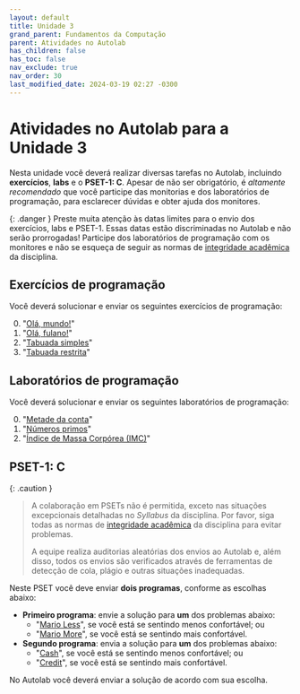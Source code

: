 ```yaml
---
layout: default
title: Unidade 3
grand_parent: Fundamentos da Computação
parent: Atividades no Autolab
has_children: false
has_toc: false
nav_exclude: true
nav_order: 30
last_modified_date: 2024-03-19 02:27 -0300
---
```


# Atividades no Autolab para a Unidade 3

Nesta unidade você deverá realizar diversas tarefas no Autolab, incluindo
**exercícios**, **labs** e o **PSET-1: C**. Apesar de não ser obrigatório, é
*altamente recomendado* que você participe das monitorias e dos laboratórios de
programação, para esclarecer dúvidas e obter ajuda dos monitores.

{: .danger }
Preste muita atenção às datas limites para o envio dos exercícios, labs e
PSET-1. Essas datas estão discriminadas no Autolab e não serão prorrogadas!
Participe dos laboratórios de programação com os monitores e não se esqueça de
seguir as normas de [integridade
acadêmica](/disciplinas/fundamentos_computacao/syllabus/#integridade-acadmica)
da disciplina.

## Exercícios de programação
Você deverá solucionar e enviar os seguintes exercícios de programação:

0. "[Olá, mundo!](/assets/disciplinas/fundcomp/2024_1/ola_mundo-handout.rar)"
0. "[Olá, fulano!](/assets/disciplinas/fundcomp/2024_1/ola_fulano-handout.rar)"
0. "[Tabuada simples](/assets/disciplinas/fundcomp/2024_1/tabuada-handout.rar)"
0. "[Tabuada restrita](/assets/disciplinas/fundcomp/2024_1/tabuada_restrita-handout.rar)"

## Laboratórios de programação
Você deverá solucionar e enviar os seguintes laboratórios de programação:

0. "[Metade da conta](/assets/disciplinas/fundcomp/2024_1/metade_da_conta-handout.rar)"
0. "[Números primos](/assets/disciplinas/fundcomp/2024_1/primos-handout.rar)"
0. "[Índice de Massa Corpórea (IMC)](/assets/disciplinas/fundcomp/2024_1/imc-handout.rar)"

## PSET-1: C

{: .caution }
> A colaboração em PSETs não é permitida, exceto nas situações excepcionais
> detalhadas no *Syllabus* da disciplina. Por favor, siga todas as normas de
> [integridade
> acadêmica](/disciplinas/fundamentos_computacao/syllabus/#integridade-acadmica)
> da disciplina para evitar problemas.
>
> A equipe realiza auditorias aleatórias dos envios ao Autolab e, além disso,
> todos os envios são verificados através de ferramentas de detecção de cola,
> plágio e outras situações inadequadas.

Neste PSET você deve enviar **dois programas**, conforme as escolhas abaixo:

* **Primeiro programa**: envie a solução para **um** dos problemas abaixo:
  * "[Mario Less](/assets/disciplinas/fundcomp/2024_1/mario_less-handout.rar)",
    se você está se sentindo menos confortável; ou
  * "[Mario More](/assets/disciplinas/fundcomp/2024_1/mario_more-handout.rar)",
    se você está se sentindo mais confortável.
* **Segundo programa**: envia a solução para **um** dos problemas abaixo:
  * "[Cash](/assets/disciplinas/fundcomp/2024_1/cash-handout.rar)", se você está
    se sentindo menos confortável; ou
  * "[Credit](/assets/disciplinas/fundcomp/2024_1/credit-handout.rar)", se você
    está se sentindo mais confortável.

No Autolab você deverá enviar a solução de acordo com sua escolha.
